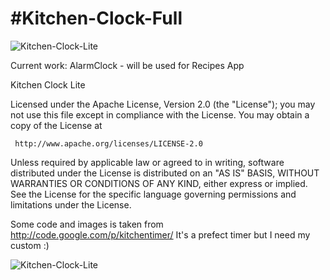 #Kitchen-Clock-Full
==================


![Kitchen-Clock-Lite](https://lh5.ggpht.com/ZtiLM1nWVGQrfXFeKIrGCR9-JlmNIRUmj4sUiG9whFa2hZfjzC7GU1Vl8Hs7LlGpcCE=h230 "Kitchen-Clock-Lite")  


Current work: AlarmClock - will be used for Recipes App
  
      


Kitchen Clock Lite



Licensed under the Apache License, Version 2.0 (the "License");
you may not use this file except in compliance with the License.
You may obtain a copy of the License at

     http://www.apache.org/licenses/LICENSE-2.0
  
Unless required by applicable law or agreed to in writing, software
distributed under the License is distributed on an "AS IS" BASIS,
WITHOUT WARRANTIES OR CONDITIONS OF ANY KIND, either express or implied.
See the License for the specific language governing permissions and
limitations under the License.

Some code and images is taken from http://code.google.com/p/kitchentimer/
It's a prefect timer but I need my custom :)

![Kitchen-Clock-Lite](http://chart.apis.google.com/chart?cht=qr&chs=350x350&chld=L&choe=UTF-8&chl=http%3A%2F%2Fgoo.gl%2FEWvy2 "barcode")

